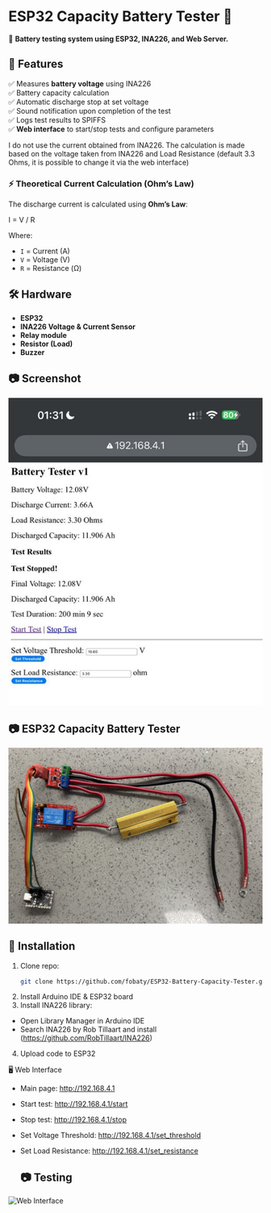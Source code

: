 # ESP32 Capacity Battery Tester 🔋  

🚀 **Battery testing system using ESP32, INA226, and Web Server.**  

## 📌 Features  
✅ Measures **battery voltage** using INA226 </br>
✅ Battery capacity calculation </br>
✅ Automatic discharge stop at set voltage </br>
✅ Sound notification upon completion of the test</br>
✅ Logs test results to SPIFFS </br>
✅ **Web interface** to start/stop tests and configure parameters  

I do not use the current obtained from INA226. 
The calculation is made based on the voltage taken from INA226 and Load Resistance (default 3.3 Ohms, it is possible to change it via the web interface)
### ⚡ **Theoretical Current Calculation (Ohm’s Law)**  
The discharge current is calculated using **Ohm’s Law**:  
<p>I = V / R</p>

Where:  
- `I` = Current (A)  
- `V` = Voltage (V)  
- `R` = Resistance (Ω)  

## 🛠️ Hardware  
- **ESP32**  
- **INA226 Voltage & Current Sensor**  
- **Relay module**  
- **Resistor (Load)**  
- **Buzzer**  

## 📷 Screenshot  
![Web Interface](screenshot.jpg)
## 📷  ESP32 Capacity Battery Tester  
![Web Interface](device.jpg)


## 🚀 Installation  
1. Clone repo:  
   ```bash
   git clone https://github.com/fobaty/ESP32-Battery-Capacity-Tester.git
2. Install Arduino IDE & ESP32 board
3. Install INA226 library:
  - Open Library Manager in Arduino IDE
  - Search INA226 by Rob Tillaart and install (https://github.com/RobTillaart/INA226)
4. Upload code to ESP32

🖥️ Web Interface
- Main page: http://192.168.4.1
- Start test: http://192.168.4.1/start
- Stop test: http://192.168.4.1/stop
- Set Voltage Threshold: http://192.168.4.1/set_threshold
- Set Load Resistance: http://192.168.4.1/set_resistance

  ## 📷  Testing
![Web Interface](testing.jpg)
